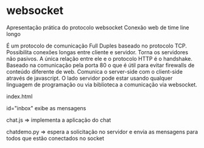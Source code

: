 # websocket
Apresentação prática do protocolo websocket
Conexão web de time line longo

É um protocolo de comunicação Full Duples baseado no protocolo TCP.
Possibilita conexões longas entre cliente e servidor.
Torna os servidores não pasivos.
A única relação entre ele e o protocolo HTTP é o handshake.
Baseado na comunicação pela porta 80 o que é útil para evitar firewalls de conteúdo diferente de web.
Comunica o server-side com o client-side através de javascript.
	O lado servidor pode estar usando qualquer linguagem de programação ou via biblioteca a comunicação via websocket.

index.html

id="inbox" exibe as mensagens

chat.js => implementa a aplicação do chat

chatdemo.py => espera a solicitação no servidor e envia as mensagens para todos que estão conectados no socket
